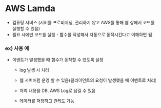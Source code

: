 # AWS Lamda

- 컴퓨팅 서비스 (서버를 프로비저닝, 관리하지 않고 AWS를 통해 웹 상에서 코드를 실행할 수 있음)
- 필요 시에만 코드를 실행 - 함수를 작성해서 자동으로 동작시킨다고 이해하면 됨



### ex) 사용 예

- 이벤트가 발생했을 때 함수가 동작할 수 있도록 설정  

  - log 발생 시 처리 

  - 웹 서버처럼 운영 할 수 있음(클라이언트의 요청이 발생했을 때 이벤트로 처리)

  - 처리 내용을 DB, AWS Log로 남길 수 있음

  - 데이터를 저장하고 관리도 가능

    















































